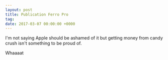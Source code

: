 ```yaml
---
layout: post
title: Publication Ferro Pro
tag: 
date: 2017-03-07 00:00:00 +0000
---
```

I'm not saying Apple should be ashamed of it but getting money from candy crush isn't something to be proud of.

Whaaaat
